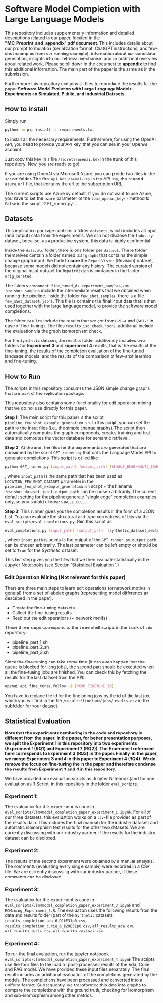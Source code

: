 # Software Model Completion with Large Language Models

This repository includes supplementary information and detailed descriptions related to our paper, located in the **"MC_Preprint_and_appendix" pdf document**. This includes details about our prompt formulation (serialization format, ChatGPT instructions, and few-shot examples from our running example), information about our candidate generation, insights into our retrieval mechanism and an additional overview about related work. Please scroll down in the document to **appendix** to find this additional information. The main part of the paper is the same as in the submission. 

Furthermore this repository contains all files to reproduce the results for the paper **Software Model Evolution with Large Language Models: Experiments on Simulated, Public, and Industrial Datasets**.

## How to install

Simply run 

```bash
python -m pip install -r requirements.txt
```
to install all the necessary requirements. Furthermore, for using the OpenAI API, you nead to provide your API key, that you can see in your OpenAI account. 

Just copy this key in a file `/secrets/openai.key` in the trunk of this repository.
Now, you are ready to go!

If you are using OpenAI via Microsoft Azure, you can proide two files in the `secret` folder.
The first `api_key_openai.key` is the API key, the second `azure.url` file, that contains the url to the subscription URL.

The current scripts use Azure by default. If you do not want to use Azure, you have to set the `azure` parameter of the `load_openai_key()` method to `False` in the script `GPT_runner.py``.

## Datasets
This replication package contains a folder `datasets`, which includes all input (and output) data from the experiments. We can not disclose the `Industry` dataset, because, as a productive system, this data is highly confidential.

Inside the `datasets` folder, there is one folder per `dataset`. These folder themselves contain a folder named `diffgraphs` that contains the simple change graph input. We hade to **cure** the `RepairVision` (Revision) dataset, because some models did not contain any history. The curated version of the original input dataset for `RepairVision` is contained in the folder `orig_curated`.

The folders `component`, `fine_tuned_ds`, `experiment_samples`, and `few_shot_samples` include the intermediate results that we obtained when running the pipeline. Inside the folder `few_shot_samples`, there is a file `few_shot_dataset.jsonl`. This file is contains the final input data that is then used together with the large language model, to provide the software model completions.

The folder `results` include the results that we got from `GPT-4` and (`GPT-3` in case of fine-tuning).
The files `results_iso_check.jsonl`, additional include the evaluation via the graph isomorphism check. 

For the `Synthetic`  dataset, the `results` folder additionally includes two folders for **Experiment 3** and **Experiment 4** results, that is the results of the fine-tuning, the results of the completion evaluation of the fine-tuned language models, and the results of the comparison of few-shot learning and fine-tuning.

## How to Run

The scripts in this repository consumes the JSON simple change graphs that are part of the replication package.

This repository also contains some functionality for edit operation mining that we do not use directly for this paper.

**Step 1:**
The main script for this paper is the script `pipeline_few_shot_example_generation.sh`. In this script, you can set the path to the input files (i.e., the simple change graphs). The script then automatically computes the graph components, creates training and test data and computes the vector database for semantic retrieval.

**Step 2:** 
At the end, the files for the experiments are generated that are consumed by the script `GPT_runner.py` that calls the Language Model API to generate completions. This script is called like 

```bash
python GPT_runner.py [input_path] [output_path] [SINGLE_EDGE/MULTI_EDGE]
```
, where `input_path` is the same path that has been used as `LOCATION_FEW_SHOT_DATASET` parameter in the `pipeline_few_shot_example_generation.sh` script + the filename `few_shot_dataset.jsonl`. `output_path` can be chosen arbitrarily. The current default setting for the pipeline generate "single edge" completion examples only, so you should choose `SINGLE_EDGE`.

**Step 3:**
This runner gives you the completion results in the form of a JSON List. You can evaluate the structural and type correctness of this via the `eval_scripts/eval_completions.py`. Run this script as
```bash
eval_completions.py [input_path] [output_path] [synthetic_dataset_switch (optional: defaults to False)]
```
, where `input_path` is points to the output of the `GPT_runner.py`. `output_path` can be chosen arbitrarily. The last parameter can be left empty or should be set to `True` for the *Synthetic* dataset.

This last step gives you the files that we then evaluate statistically in the Jupyter Notebooks (see Section `Statistical Evaluation``.)

### Edit Operation Mining (Not relevant for this paper)
There are three main steps to learn edit operations (or network motivs in general) from a set of labeled graphs (representing model differencs as described in the paper).
-  Create the fine-tuning datasets
-  Collect the fine-tuning results
-  Read out the edit operations (~ network motifs)

These three steps correspond to the three shell scripts in the trunk of this repository:
-  pipeline_part_1.sh
-  pipeline_part_2.sh
-  pipeline_part_3.sh

Since the fine-tuning can take some time (it can even happen that the queue is blocked for long jobs), the second part should be executed when all the fine-tuning jobs are finished.
You can check this by fetching the results for the last dataset from the API:

```bash
openai api fine_tunes.follow -i [YOUR_FINETUNE_ID]
```

You have to replace the id for the finetuning jobs by the id of the last job, which you will find in the file `/results/finetune/jobs/results.csv` in the subfolder for your dataset.

## Statistical Evaluation
**Note that the experiments numbering in the code and repository is different from the paper.
In the paper, for better presentation purposes, we spilt the Experiment 1 in this repository into two experiments (Experiment 1 (RQ1) and Experiment 2 (RQ2)). The Experiment refernced here corresponds to Experiment 3 (RQ3) in the paper. Finally, in the paper, we merge Experiment 3 and 4 in this paper to Experiment 4 (RQ4). We do remove the focus on fine-tuning the in the paper and therefore condense the results from Experiment 3 and 4 in this repository.**

We have provided our evaluation scripts as Jupyter Notebook (and for one evaluation as R Script) in this repository in the folder `eval_scripts`.

### Experiment 1:
The evaluation for this experiment is done in `eval_scripts/llm4model_completion_paper_experiment_1.ipynb`.
For all of our three datasets, this evaluation works on a `csv`-file provided as part of the results data.
This includes the final manual (for the industry dataset) and automatic isomorphism test results for the other two datasets.
We are currently discussing with our industry partner, if the results for the industry dataset can be disclosed.

### Experiment 2:
The results of the second experiment were obtained by a manual analysis. The comments (evaluating every single sample) were recorded in a CSV file.
We are currently discussing with our industry partner, if these comments can be disclosed.

### Experiment 3:
The evaluation for this experiment is done in `eval_scripts/llm4model_completion_paper_experiment_3.ipynb` and `EOMining_Experiment_2.R`.
The evaluation uses the following results from the data and results folder (part of the `Synthetic` dataset): `results_completion_ada_6_D10E31p0.csv`,
`results_completion_curie_6_D20E51p0.csv`,
`all_results_ada.csv`,
`all_results_curie.csv`,
`all_results_davinci.csv`.

### Experiment 4: 
To run the final evaluation, run the jupyter notebook `eval_scripts/llm4model_completion_paper_experiment_4.ipynb`
The scripts use the four files to the load all post-processed results of the Ada, Curie and RAG model. We have provided these input files separately.
The final result includes an additional evaluation of the completions generated by the models. The completions have been processed and converted into a uniform format.
Subsequently, we transformed this data into graphs to compare the completions with the ground truth, checking for isomorphism and sub-isomorphism among other metrics.
